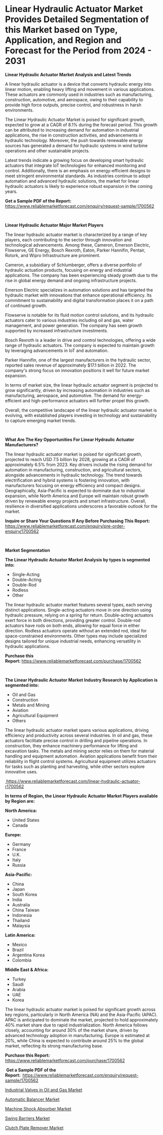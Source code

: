 <p><h1>Linear Hydraulic Actuator Market Provides Detailed Segmentation of this Market based on Type, Application, and Region and Forecast for the Period from 2024 - 2031</h1></p><p><strong>Linear Hydraulic Actuator Market Analysis and Latest Trends</strong></p>
<p><p>A linear hydraulic actuator is a device that converts hydraulic energy into linear motion, enabling heavy lifting and movement in various applications. These actuators are commonly used in industries such as manufacturing, construction, automotive, and aerospace, owing to their capability to provide high force outputs, precise control, and robustness in harsh environments.</p><p>The Linear Hydraulic Actuator Market is poised for significant growth, expected to grow at a CAGR of 8.1% during the forecast period. This growth can be attributed to increasing demand for automation in industrial applications, the rise in construction activities, and advancements in hydraulic technology. Moreover, the push towards renewable energy sources has generated a demand for hydraulic systems in wind turbine operations and other sustainable projects.</p><p>Latest trends indicate a growing focus on developing smart hydraulic actuators that integrate IoT technologies for enhanced monitoring and control. Additionally, there is an emphasis on energy-efficient designs to meet stringent environmental standards. As industries continue to adopt automation and advanced hydraulic solutions, the market for linear hydraulic actuators is likely to experience robust expansion in the coming years.</p></p>
<p><strong>Get a Sample PDF of the Report:&nbsp;</strong> <a href="https://www.reliablemarketforecast.com/enquiry/request-sample/1700562?utm_campaign=1082&utm_medium=2&utm_source=Github&utm_content=ia&utm_term=21102024&utm_id=linear-hydraulic-actuator">https://www.reliablemarketforecast.com/enquiry/request-sample/1700562</a></p>
<p>&nbsp;</p>
<p><strong>Linear Hydraulic Actuator Major Market Players</strong></p>
<p><p>The linear hydraulic actuator market is characterized by a range of key players, each contributing to the sector through innovation and technological advancements. Among these, Cameron, Emerson Electric, Flowserve, GE Energy, Bosch Rexroth, Eaton, Parker Hannifin, Pentair, Rotork, and Wipro Infrastructure are prominent.</p><p>Cameron, a subsidiary of Schlumberger, offers a diverse portfolio of hydraulic actuation products, focusing on energy and industrial applications. The company has been experiencing steady growth due to the rise in global energy demand and ongoing infrastructure projects.</p><p>Emerson Electric specializes in automation solutions and has targeted the hydraulic market with innovations that enhance operational efficiency. Its commitment to sustainability and digital transformation places it on a path of continued growth.</p><p>Flowserve is notable for its fluid motion control solutions, and its hydraulic actuators cater to various industries including oil and gas, water management, and power generation. The company has seen growth supported by increased infrastructure investments.</p><p>Bosch Rexroth is a leader in drive and control technologies, offering a wide range of hydraulic actuators. The company is expected to maintain growth by leveraging advancements in IoT and automation.</p><p>Parker Hannifin, one of the largest manufacturers in the hydraulic sector, reported sales revenue of approximately $17.1 billion in 2022. The company's strong focus on innovation positions it well for future market expansion.</p><p>In terms of market size, the linear hydraulic actuator segment is projected to grow significantly, driven by increasing automation in industries such as manufacturing, aerospace, and automotive. The demand for energy-efficient and high-performance actuators will further propel this growth.</p><p>Overall, the competitive landscape of the linear hydraulic actuator market is evolving, with established players investing in technology and sustainability to capture emerging market trends.</p></p>
<p>&nbsp;</p>
<p><strong>What Are The Key Opportunities For Linear Hydraulic Actuator Manufacturers?</strong></p>
<p><p>The linear hydraulic actuator market is poised for significant growth, projected to reach USD 7.5 billion by 2028, growing at a CAGR of approximately 6.5% from 2023. Key drivers include the rising demand for automation in manufacturing, construction, and agricultural sectors, alongside advancements in hydraulic technology. The trend towards electrification and hybrid systems is fostering innovation, with manufacturers focusing on energy efficiency and compact designs. Geographically, Asia-Pacific is expected to dominate due to industrial expansion, while North America and Europe will maintain robust growth driven by renewable energy projects and smart infrastructure. Overall, resilience in diversified applications underscores a favorable outlook for the market.</p></p>
<p><strong>Inquire or Share Your Questions If Any Before Purchasing This Report:</strong> <a href="https://www.reliablemarketforecast.com/enquiry/pre-order-enquiry/1700562?utm_campaign=1082&utm_medium=2&utm_source=Github&utm_content=ia&utm_term=21102024&utm_id=linear-hydraulic-actuator">https://www.reliablemarketforecast.com/enquiry/pre-order-enquiry/1700562</a></p>
<p>&nbsp;</p>
<p><strong>Market Segmentation</strong></p>
<p><strong>The Linear Hydraulic Actuator Market Analysis by types is segmented into:</strong></p>
<p><ul><li>Single-Acting</li><li>Double-Acting</li><li>Double-Rod</li><li>Rodless</li><li>Other</li></ul></p>
<p><p>The linear hydraulic actuator market features several types, each serving distinct applications. Single-acting actuators move in one direction using hydraulic pressure, relying on a spring for return. Double-acting actuators exert force in both directions, providing greater control. Double-rod actuators have rods on both ends, allowing for equal force in either direction. Rodless actuators operate without an extended rod, ideal for space-constrained environments. Other types may include specialized designs tailored for unique industrial needs, enhancing versatility in hydraulic applications.</p></p>
<p><strong>Purchase this Report:&nbsp;</strong><a href="https://www.reliablemarketforecast.com/purchase/1700562?utm_campaign=1082&utm_medium=2&utm_source=Github&utm_content=ia&utm_term=21102024&utm_id=linear-hydraulic-actuator">https://www.reliablemarketforecast.com/purchase/1700562</a></p>
<p>&nbsp;</p>
<p><strong>The Linear Hydraulic Actuator Market Industry Research by Application is segmented into:</strong></p>
<p><ul><li>Oil and Gas</li><li>Construction</li><li>Metals and Mining</li><li>Aviation</li><li>Agricultural Equipment</li><li>Others</li></ul></p>
<p><p>The linear hydraulic actuator market spans various applications, driving efficiency and productivity across several industries. In oil and gas, these actuators facilitate precise control in drilling and pipeline operations. In construction, they enhance machinery performance for lifting and excavation tasks. The metals and mining sector relies on them for material handling and equipment automation. Aviation applications benefit from their reliability in flight control systems. Agricultural equipment utilizes actuators for tasks such as planting and harvesting, while other sectors explore innovative uses.</p></p>
<p><a href="https://www.reliablemarketforecast.com/linear-hydraulic-actuator-r1700562?utm_campaign=1082&utm_medium=2&utm_source=Github&utm_content=ia&utm_term=21102024&utm_id=linear-hydraulic-actuator">&nbsp;https://www.reliablemarketforecast.com/linear-hydraulic-actuator-r1700562</a></p>
<p><strong>In terms of Region, the Linear Hydraulic Actuator Market Players available by Region are:</strong></p>
<p>
    <p> <strong> North America: </strong>
        <ul>
            <li>United States</li>
            <li>Canada</li>
        </ul>
        </p> 
    <p> <strong> Europe: </strong>
        <ul>
            <li>Germany</li>
            <li>France</li>
            <li>U.K.</li>
            <li>Italy</li>
            <li>Russia</li>
        </ul>
        </p> 
    <p> <strong> Asia-Pacific: </strong>
        <ul>
            <li>China</li>
            <li>Japan</li>
            <li>South Korea</li>
            <li>India</li>
            <li>Australia</li>
            <li>China Taiwan</li>
            <li>Indonesia</li>
            <li>Thailand</li>
            <li>Malaysia</li>
        </ul>
        </p> 
    <p> <strong> Latin America: </strong>
        <ul>
            <li>Mexico</li>
            <li>Brazil</li>
            <li>Argentina Korea</li>
            <li>Colombia</li>
        </ul>
        </p> 
    <p> <strong> Middle East & Africa: </strong>
        <ul>
            <li>Turkey</li>
            <li>Saudi</li>
            <li>Arabia</li>
            <li>UAE</li>
            <li>Korea</li>
        </ul>
    </p>
    </p>
<p><p>The linear hydraulic actuator market is poised for significant growth across key regions, particularly in North America (NA) and the Asia-Pacific (APAC). APAC is anticipated to dominate the market, projected to hold approximately 40% market share due to rapid industrialization. North America follows closely, accounting for around 30% of the market share, driven by advanced technology adoption in manufacturing. Europe is estimated at 20%, while China is expected to contribute around 25% to the global market, reflecting its strong manufacturing base.</p></p>
<p><strong>Purchase this Report: </strong><a href="https://www.reliablemarketforecast.com/purchase/1700562?utm_campaign=1082&utm_medium=2&utm_source=Github&utm_content=ia&utm_term=21102024&utm_id=linear-hydraulic-actuator">https://www.reliablemarketforecast.com/purchase/1700562</a></p>
<p>&nbsp;<strong>Get a Sample PDF of the Report:&nbsp;&nbsp;</strong><a href="https://www.reliablemarketforecast.com/enquiry/request-sample/1700562?utm_campaign=1082&utm_medium=2&utm_source=Github&utm_content=ia&utm_term=21102024&utm_id=linear-hydraulic-actuator">https://www.reliablemarketforecast.com/enquiry/request-sample/1700562</a></p>
<p><strong></strong></p>
<p><p><a href="https://github.com/kymakles68e5/Market-Research-Report-List-1/blob/main/industrial-valves-in-oil-and-gas-market.md?utm_campaign=1082&utm_medium=2&utm_source=Github&utm_content=ia&utm_term=21102024&utm_id=linear-hydraulic-actuator">Industrial Valves in Oil and Gas Market</a></p><p><a href="https://www.linkedin.com/pulse/automatic-balancer-market-size-status-forecast-2024-2031-rfwde?utm_campaign=1082&utm_medium=2&utm_source=Github&utm_content=ia&utm_term=21102024&utm_id=linear-hydraulic-actuator">Automatic Balancer Market</a></p><p><a href="https://www.linkedin.com/pulse/driving-forces-global-machine-shock-absorber-market-trends-ulule?utm_campaign=1082&utm_medium=2&utm_source=Github&utm_content=ia&utm_term=21102024&utm_id=linear-hydraulic-actuator">Machine Shock Absorber Market</a></p><p><a href="https://issuu.com/reportprime-2/docs/swing-barriers-market-size-2030.ppt_b563fe0d20e656?utm_campaign=1082&utm_medium=2&utm_source=Github&utm_content=ia&utm_term=21102024&utm_id=linear-hydraulic-actuator">Swing Barriers Market</a></p><p><a href="https://issuu.com/reportprime-2/docs/clutch-plate-remover-market-size-20_4ed5db45eaac8a?utm_campaign=1082&utm_medium=2&utm_source=Github&utm_content=ia&utm_term=21102024&utm_id=linear-hydraulic-actuator">Clutch Plate Remover Market</a></p></p>